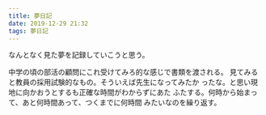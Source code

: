 ```yaml
---
title: 夢日記
date: 2019-12-29 21:32
tags: 夢日記
---
```


なんとなく見た夢を記録していこうと思う。

中学の頃の部活の顧問にこれ受けてみろ的な感じで書類を渡される。
見てみると教員の採用試験的なもの。そういえば先生になってみたか
ったな。と思い現地に向かおうとするも正確な時間がわからずにあた
ふたする。何時から始まって、あと何時間あって、つくまでに何時間
みたいなのを繰り返す。